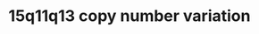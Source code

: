 ---
annotations:
- id: PW:0000013
  parent: disease pathway
  type: Pathway Ontology
  value: disease pathway
- id: DOID:0060388
  parent: genetic disease
  type: Disease Ontology
  value: chromosomal deletion syndrome
- id: DOID:0060429
  parent: genetic disease
  type: Disease Ontology
  value: chromosomal duplication syndrome
authors:
- Fehrhart
- Egonw
- Pklemmer
- Eweitz
citedin: ''
communities: []
description: 'Deletions or duplications of the region 15q11q13 are rare genetic copy
  number variations that have an increased risk of neuropsychiatric disorders. The
  most reported breakpoints are between chr15:29161368-30375967 (BP3-4) or chr15:29161368-32462776
  (BP 3-5) (GRCh37). The chromosomal positions are taken from Kirov et al. 2014. 10.1016/j.biopsych.2013.07.022
  and literature cited there.  '
last-edited: 2024-07-23
ndex: null
organisms:
- Homo sapiens
redirect_from:
- /index.php/Pathway:WP5407
- /instance/WP5407
- /instance/WP5407_r134534
revision: r134534
schema-jsonld:
- '@context': https://schema.org/
  '@id': https://wikipathways.github.io/pathways/WP5407.html
  '@type': Dataset
  creator:
    '@type': Organization
    name: WikiPathways
  description: 'Deletions or duplications of the region 15q11q13 are rare genetic
    copy number variations that have an increased risk of neuropsychiatric disorders.
    The most reported breakpoints are between chr15:29161368-30375967 (BP3-4) or chr15:29161368-32462776
    (BP 3-5) (GRCh37). The chromosomal positions are taken from Kirov et al. 2014.
    10.1016/j.biopsych.2013.07.022 and literature cited there.  '
  keywords:
  - ANKRD2
  - APBA2
  - APP
  - Acetylcholine
  - Ba2+
  - CALM
  - CANX
  - CCL5
  - CDC42BPB
  - CGN
  - CHRNA7
  - CREBBP
  - CXADR
  - Ca2+
  - Claudins
  - DNMBP
  - EID3
  - ENTREP2
  - F-actin
  - FAN1
  - FANCD2
  - FANCI
  - GJA1
  - GJC2
  - GJD3
  - GOLGA8H
  - GOLGA8J
  - GOLGA8Q
  - GOLGA8R
  - GOLGA8T
  - HDAC1
  - KAT2B
  - KLF13
  - LYPD6
  - MIR211
  - MITF
  - MTMR10
  - MYZAP
  - Mg2+
  - Mn2+
  - NECAB3
  - NSMCE1
  - NSMCE2
  - NSMCE3
  - Na+
  - Ni2+
  - OCLN
  - OTUD7A
  - RELA
  - RIC3
  - SERPINH1
  - SIN3A
  - SLF1
  - SLF2
  - SMC5
  - SMC6
  - SPEF1
  - STX1A
  - STX1B
  - STXBP1
  - TJP1
  - TJP2
  - TJP3
  - TRPM1
  - TRPM3
  - UBN1
  - Zn2+
  - glutamate
  license: CC0
  name: 15q11q13 copy number variation
seo: CreativeWork
title: 15q11q13 copy number variation
wpid: WP5407
---